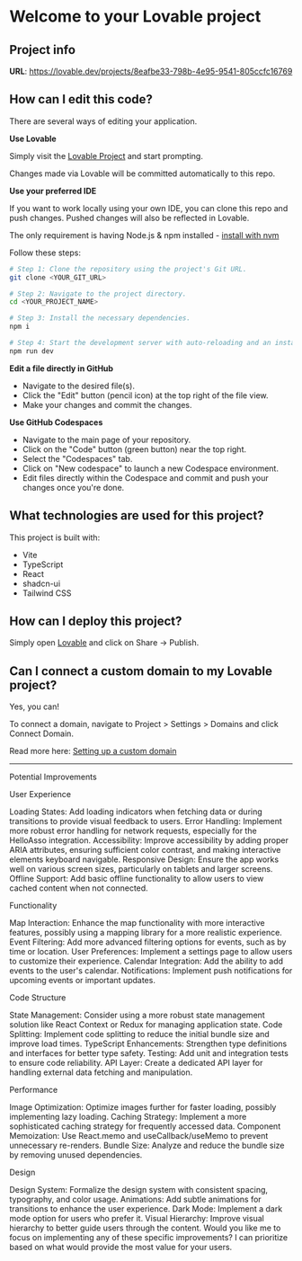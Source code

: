 # Welcome to your Lovable project

## Project info

**URL**: https://lovable.dev/projects/8eafbe33-798b-4e95-9541-805ccfc16769

## How can I edit this code?

There are several ways of editing your application.

**Use Lovable**

Simply visit the [Lovable Project](https://lovable.dev/projects/8eafbe33-798b-4e95-9541-805ccfc16769) and start prompting.

Changes made via Lovable will be committed automatically to this repo.

**Use your preferred IDE**

If you want to work locally using your own IDE, you can clone this repo and push changes. Pushed changes will also be reflected in Lovable.

The only requirement is having Node.js & npm installed - [install with nvm](https://github.com/nvm-sh/nvm#installing-and-updating)

Follow these steps:

```sh
# Step 1: Clone the repository using the project's Git URL.
git clone <YOUR_GIT_URL>

# Step 2: Navigate to the project directory.
cd <YOUR_PROJECT_NAME>

# Step 3: Install the necessary dependencies.
npm i

# Step 4: Start the development server with auto-reloading and an instant preview.
npm run dev
```

**Edit a file directly in GitHub**

- Navigate to the desired file(s).
- Click the "Edit" button (pencil icon) at the top right of the file view.
- Make your changes and commit the changes.

**Use GitHub Codespaces**

- Navigate to the main page of your repository.
- Click on the "Code" button (green button) near the top right.
- Select the "Codespaces" tab.
- Click on "New codespace" to launch a new Codespace environment.
- Edit files directly within the Codespace and commit and push your changes once you're done.

## What technologies are used for this project?

This project is built with:

- Vite
- TypeScript
- React
- shadcn-ui
- Tailwind CSS

## How can I deploy this project?

Simply open [Lovable](https://lovable.dev/projects/8eafbe33-798b-4e95-9541-805ccfc16769) and click on Share -> Publish.

## Can I connect a custom domain to my Lovable project?

Yes, you can!

To connect a domain, navigate to Project > Settings > Domains and click Connect Domain.

Read more here: [Setting up a custom domain](https://docs.lovable.dev/tips-tricks/custom-domain#step-by-step-guide)

--------------------------
Potential Improvements

User Experience

Loading States: Add loading indicators when fetching data or during transitions to provide visual feedback to users.
Error Handling: Implement more robust error handling for network requests, especially for the HelloAsso integration.
Accessibility: Improve accessibility by adding proper ARIA attributes, ensuring sufficient color contrast, and making interactive elements keyboard navigable.
Responsive Design: Ensure the app works well on various screen sizes, particularly on tablets and larger screens.
Offline Support: Add basic offline functionality to allow users to view cached content when not connected.

Functionality

Map Interaction: Enhance the map functionality with more interactive features, possibly using a mapping library for a more realistic experience.
Event Filtering: Add more advanced filtering options for events, such as by time or location.
User Preferences: Implement a settings page to allow users to customize their experience.
Calendar Integration: Add the ability to add events to the user's calendar.
Notifications: Implement push notifications for upcoming events or important updates.

Code Structure

State Management: Consider using a more robust state management solution like React Context or Redux for managing application state.
Code Splitting: Implement code splitting to reduce the initial bundle size and improve load times.
TypeScript Enhancements: Strengthen type definitions and interfaces for better type safety.
Testing: Add unit and integration tests to ensure code reliability.
API Layer: Create a dedicated API layer for handling external data fetching and manipulation.

Performance

Image Optimization: Optimize images further for faster loading, possibly implementing lazy loading.
Caching Strategy: Implement a more sophisticated caching strategy for frequently accessed data.
Component Memoization: Use React.memo and useCallback/useMemo to prevent unnecessary re-renders.
Bundle Size: Analyze and reduce the bundle size by removing unused dependencies.

Design

Design System: Formalize the design system with consistent spacing, typography, and color usage.
Animations: Add subtle animations for transitions to enhance the user experience.
Dark Mode: Implement a dark mode option for users who prefer it.
Visual Hierarchy: Improve visual hierarchy to better guide users through the content.
Would you like me to focus on implementing any of these specific improvements? I can prioritize based on what would provide the most value for your users.